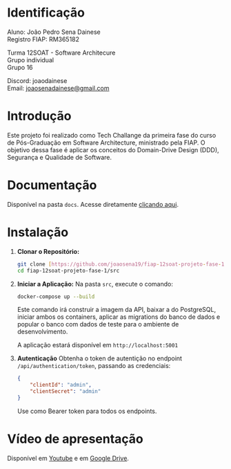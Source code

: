 # Identificação

Aluno: João Pedro Sena Dainese  
Registro FIAP: RM365182  


Turma 12SOAT - Software Architecure  
Grupo individual  
Grupo 16  

Discord: joaodainese  
Email: joaosenadainese@gmail.com  

# Introdução

Este projeto foi realizado como Tech Challange da primeira fase do curso de Pós-Graduação em Software Architecture, ministrado pela FIAP. O objetivo dessa fase é aplicar os conceitos do Domain-Drive Design (DDD), Segurança e Qualidade de Software.

# Documentação

Disponível na pasta `docs`. Acesse diretamente [clicando aqui](./docs/1_introducao.md).

# Instalação

1.  **Clonar o Repositório:**
    ```bash
    git clone [https://github.com/joaosena19/fiap-12soat-projeto-fase-1](https://github.com/joaosena19/fiap-12soat-projeto-fase-1)
    cd fiap-12soat-projeto-fase-1/src
    ```
2.  **Iniciar a Aplicação:**
    Na pasta `src`, execute o comando:
    ```bash
    docker-compose up --build
    ```
    Este comando irá construir a imagem da API, baixar a do PostgreSQL, iniciar ambos os containers, aplicar as migrations do banco de dados e popular o banco com dados de teste para o ambiente de desenvolvimento.

    A aplicação estará disponível em `http://localhost:5001`
3. **Autenticação**
    Obtenha o token de autentição no endpoint `/api/authentication/token`, passando as credenciais:
    ```json
    {
        "clientId": "admin",
        "clientSecret": "admin"
    }
    ```
    Use como Bearer token para todos os endpoints.

# Vídeo de apresentação

Disponível em [Youtube](https://www.youtube.com/watch?v=HSFDZRwWdwQ) e em [Google Drive](https://drive.google.com/file/d/1FBQWv1u2AVQUJrm3y2s_vyU3N3iZqyut/view?usp=sharing).